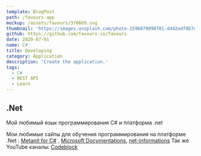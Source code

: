 ```yaml
---
template: BlogPost
path: /favours-app
mockup: /assets/favours/370669.svg
thumbnail: 'https://images.unsplash.com/photo-1596079890701-dd42edf0b7d4?ixid=MXwxMjA3fDB8MHxwaG90by1wYWdlfHx8fGVufDB8fHw%3D&ixlib=rb-1.2.1&auto=format&fit=crop&w=1350&q=80'
github: https://github.com/favours-io/favours
date: 2020-07-01
name: C#
title: Developing 
category: Application
description: 'Create the application.'
tags: 
  - C#
  - REST API
  - Learn
---
```

## .Net

Мой любимый язык программирования C# и платформа .net

Мои любимые сайты для обучения программирования на платформе .Net : [Metanit for C#](https://metanit.com/sharp/) , [Microsoft Docymentations](https://docs.microsoft.com/ru-ru/dotnet/),
[net-informations](http://net-informations.com)
Так же YouTube каналы:
[Codeblock](https://www.youtube.com/watch?v=p9QxqrwkPbA&list=PLIIXgDT0bKw4OmiZ9yGmShKsY0XncViZ8)